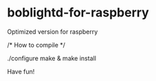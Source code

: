 boblightd-for-raspberry
=======================

Optimized version for raspberry

/* How to compile */

./configure
make & make install

Have fun!
